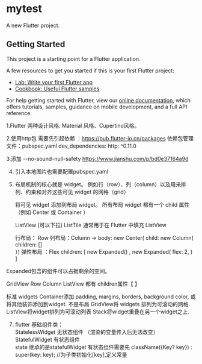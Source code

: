 # mytest

A new Flutter project.

## Getting Started

This project is a starting point for a Flutter application.

A few resources to get you started if this is your first Flutter project:

- [Lab: Write your first Flutter app](https://flutter.dev/docs/get-started/codelab)
- [Cookbook: Useful Flutter samples](https://flutter.dev/docs/cookbook)

For help getting started with Flutter, view our
[online documentation](https://flutter.dev/docs), which offers tutorials,
samples, guidance on mobile development, and a full API reference.

1.Flutter 两种设计风格: Material 风格、Cupertino风格。

2.使用http包 需要先引起依赖 ：https://pub.flutter-io.cn/packages
依赖包管理文件：pubspec.yaml
dev_dependencies:
http: ^0.11.0

3.添加 --no-sound-null-safety     https://www.jianshu.com/p/bd0e37164a9d

4. 引入本地图片也需要配置pubspec.yaml

5.  布局机制的核心就是 widget。  例如行（row）、列（column）以及用来排列、约束和对齐这些可见 widget 的网格（grid）

    将可见 widget 添加到布局 widget。 所有布局 widget 都有一个 child 属性（例如 Center 或 Container ）

    ListView (可以下拉)     ListTile 通常用于在 Flutter 中填充 ListView



    行布局： Row 
    列布局：Column   ->            body: new Center(  child: new Column(
						 children: []	
			）)
    弹性布局 ：Flex	 children: [    new Expanded() ,   new Expanded( flex: 2, )   ]

Expanded包含的组件可以占据剩余的空间。


GridView   Row  Column   ListView  都有 children属性【 】

标准 widgets
Container添加 padding, margins, borders, background color, 或将其他装饰添加到widget.  不是布局
GridView将 widgets 排列为可滚动的网格.
ListView将widget排列为可滚动列表
Stack将widget重叠在另一个widget之上.




7. flutter  基础组件类：  
   StatelessWidget 无状态组件 （渲染的变量传入后无法改变）
   StatefulWidget  有状态组件  
   state 继承的是statefulWidget
   有状态组件需要先   className({Key? key}) : super(key: key);   //为子类初始化[key],定义常量
  


